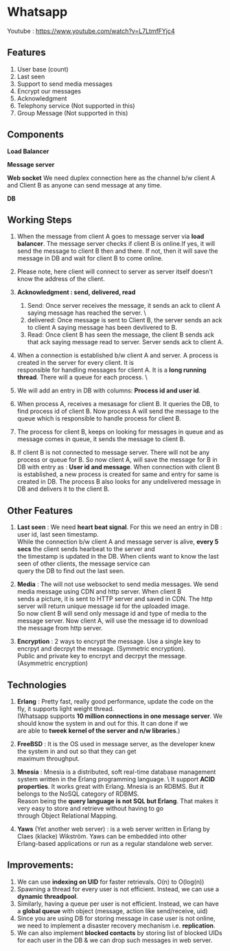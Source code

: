 # Whatsapp 

Youtube : https://www.youtube.com/watch?v=L7LtmfFYjc4

## Features  
1. User base (count)
2. Last seen
3. Support to send media messages
4. Encrypt our messages
5. Acknowledgment 
6. Telephony service (Not supported in this)
7. Group Message (Not supported in this)

## Components 
**Load Balancer**

**Message server**

**Web socket**
We need duplex connection here as the channel b/w client A and Client B as anyone can send message at any time. 

**DB** 

## Working Steps
1. When the message from client A goes to message server via **load balancer**. The message server checks if client B is 
   online.If yes, it will send the message to client B then and there. If not, then it will save the message in DB and
   wait for client B to come online.

2. Please note, here client will connect to server as server itself doesn't know the address of the client. 

3. **Acknowledgment : send, delivered, read**
    1. Send: Once server receives the message, it sends an ack to client A saying message has reached the server. \
    2. delivered: Once message is sent to Client B, the server sends an ack to client A saying message has been devlivered to B. 
    3. Read: Once client B has seen the message, the client B sends ack that ack saying message read to server. Server sends ack to client A.

4. When a connection is established b/w client A and server. A process is created in the server for every client. It is \
responsible for handling messages for client A. It is a **long running thread**. There will a queue for each process. \

5. We will add an entry in DB with columns: **Process id and user id**. 

6. When process A, receives a mesasage for client B. It queries the DB, to find process id of client B. Now process A will send the message to the queue which is responsible to handle process for client B.

7. The process for client B, keeps on looking for messages in queue and as message comes in queue, it sends the message to client B.

8. If client B is not connected to message server. There will not be any process or queue for B. So now client A, will save the message for B in DB with entry as : **User id and message**. When connection with client B is established, a new 
process is created for same and entry for same is created in DB. The process B also looks for any undelivered message
in DB and delivers it to the client B.

## Other Features
1. **Last seen** : We need **heart beat signal**. For this we need an entry in DB : user id, last seen timestamp. \
While the connection b/w client A and message server is alive, **every 5 secs** the client sends hearbeat to the server and \
the timestamp is updated in the DB. When clients want to know the last seen of other clients, the message service can \
query the DB to find out the last seen.

2. **Media** : The will not use websocket to send media messages. We send media message using CDN and http server. When client B \
sends a picture, it is sent to HTTP server and saved in CDN. The http server will return unique message id for the uploaded image. \
So now client B will send only message id and type of media to the message server. Now client A, will use the message id to download \
the message from http server. 

3. **Encryption** : 2 ways to encrypt the message. Use a single key to encrpyt and decrpyt the message. (Symmetric encryption). \
Public and private key to encrpyt and decrpyt the message. (Asymmetric encryption)

## Technologies
1. **Erlang** : Pretty fast, really good performance, update the code on the fly, it supports light weight thread. \
(Whatsapp supports **10 million connections in one message server**. We should know the system in and out for this. It can done if we \
are able to **tweek kernel of the server and n/w libraries**.)

2. **FreeBSD** : It is the OS used in message server, as the developer knew the system in and out so that they can get \
maximum throughput. 

3. **Mnesia** : Mnesia is a distributed, soft real-time database management system written in the Erlang programming language. \ 
It support **ACID properties**. It works great with Erlang. Mnesia is an RDBMS. But it belongs to the NoSQL category of RDBMS. \
Reason being the **query language is not SQL but Erlang**. That makes it very easy to store and retrieve without having to go \
through Object Relational Mapping. 

4. **Yaws** (Yet another web server) : is a web server written in Erlang by Claes (klacke) Wikström. Yaws can be embedded into other \
Erlang-based applications or run as a regular standalone web server.


## Improvements:
1. We can use **indexing on UID** for faster retrievals. O(n) to O(log(n))
2. Spawning a thread for every user is not efficient. Instead, we can use a **dynamic threadpool**.
3. Similarly, having a queue per user is not efficient. Instead, we can have a **global queue** with object (message, action like send/receive, uid)
4. Since you are using DB for storing message in case user is not online, we need to implement a disaster recovery mechanism i.e. **replication**.
5. We can also implement **blocked contacts** by storing list of blocked UIDs for each user in the DB & we can drop such messages in web server.
